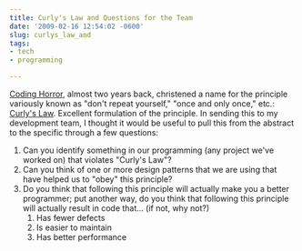 ```yaml
---
title: Curly's Law and Questions for the Team
date: '2009-02-16 12:54:02 -0600'
slug: curlys_law_and
tags:
- tech
- programming

---
```


[Coding Horror](http://www.codinghorror.com), almost two years back,
christened a name for the principle variously known as "don't repeat yourself,"
"once and only once," etc.: [Curly's Law](http://www.codinghorror.com/blog/archives/000805.html).
Excellent formulation of the principle. In sending this to my development team,
I thought it would be useful to pull this from the abstract to the specific
through a few questions:

<!-- truncate -->

1. Can you identify something in our programming (any project we've worked on)
   that violates "Curly's Law"?
1. Can you think of one or more design patterns that we are using that have
   helped us to "obey" this principle?
1. Do you think that following this principle will actually make you a better
   programmer; put another way, do you think that following this principle will
   actually result in code that... (if not, why not?)
    1. Has fewer defects
    1. Is easier to maintain
    1. Has better performance
